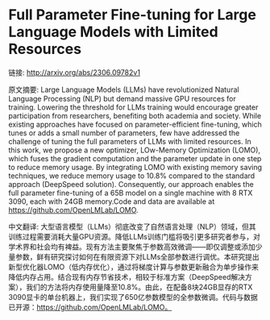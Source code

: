 # Full Parameter Fine-tuning for Large Language Models with Limited Resources

链接: http://arxiv.org/abs/2306.09782v1

原文摘要:
Large Language Models (LLMs) have revolutionized Natural Language Processing
(NLP) but demand massive GPU resources for training. Lowering the threshold for
LLMs training would encourage greater participation from researchers,
benefiting both academia and society. While existing approaches have focused on
parameter-efficient fine-tuning, which tunes or adds a small number of
parameters, few have addressed the challenge of tuning the full parameters of
LLMs with limited resources. In this work, we propose a new optimizer,
LOw-Memory Optimization (LOMO), which fuses the gradient computation and the
parameter update in one step to reduce memory usage. By integrating LOMO with
existing memory saving techniques, we reduce memory usage to 10.8% compared to
the standard approach (DeepSpeed solution). Consequently, our approach enables
the full parameter fine-tuning of a 65B model on a single machine with 8 RTX
3090, each with 24GB memory.Code and data are available at
https://github.com/OpenLMLab/LOMO.

中文翻译:
大型语言模型（LLMs）彻底改变了自然语言处理（NLP）领域，但其训练过程需要消耗大量GPU资源。降低LLMs训练门槛将吸引更多研究者参与，对学术界和社会均有裨益。现有方法主要聚焦于参数高效微调——即仅调整或添加少量参数，鲜有研究探讨如何在有限资源下对LLMs全部参数进行调优。本研究提出新型优化器LOMO（低内存优化），通过将梯度计算与参数更新融合为单步操作来降低内存占用。结合现有内存节省技术，相较于标准方案（DeepSpeed解决方案），我们的方法将内存使用量降至10.8%。由此，在配备8块24GB显存的RTX 3090显卡的单台机器上，我们实现了650亿参数模型的全参数微调。代码与数据已开源：https://github.com/OpenLMLab/LOMO。
